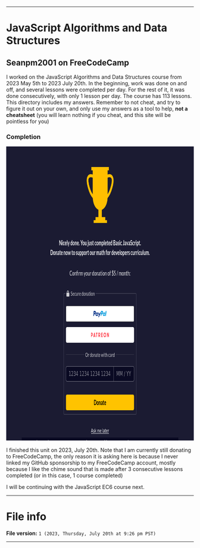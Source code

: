 
***

# JavaScript Algorithms and Data Structures

## Seanpm2001 on FreeCodeCamp

I worked on the JavaScript Algorithms and Data Structures course from 2023 May 5th to 2023 July 20th. In the beginning, work was done on and off, and several lessons were completed per day. For the rest of it, it was done consecutively, with only 1 lesson per day. The course has 113 lessons. This directory includes my answers. Remember to not cheat, and try to figure it out on your own, and only use my answers as a tool to help, **not a cheatsheet** (you will learn nothing if you cheat, and this site will be pointless for you)

### Completion

<img src="/FreeCodeCamp/FreeCodeCamp/JavaScript-Algorithms-and-Data-Structures/Graphics/Completion/FreeCodeCamp_Basic-JavaScript-completed_2023July20th.png" alt="Completion" width="898" height="788">

I finished this unit on 2023, July 20th. Note that I am currently still donating to FreeCodeCamp, the only reason it is asking here is because I never linked my GitHub sponsorship to my FreeCodeCamp account, mostly because I like the chime sound that is made after 3 consecutive lessons completed (or in this case, 1 course completed)

I will be continuing with the JavaScript EC6 course next.

***

# File info

**File version:** `1 (2023, Thursday, July 20th at 9:26 pm PST)`

***
